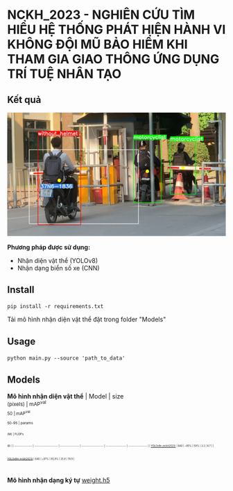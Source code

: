 # NCKH_2023 - NGHIÊN CỨU TÌM HIỂU HỆ THỐNG PHÁT HIỆN HÀNH VI KHÔNG ĐỘI MŨ BẢO HIỂM KHI THAM GIA GIAO THÔNG ỨNG DỤNG TRÍ TUỆ NHÂN TẠO

## Kết quả

![alt text](https://github.com/lasion07/NCKH_2023/blob/a7fd0f0b8095a7da0610ea947058a4e53478b3c7/result.jpg)

**Phương pháp được sử dụng:**

* Nhận diện vật thể (YOLOv8)
* Nhận dạng biển số xe (CNN)

## Install
```
pip install -r requirements.txt
```
Tải mô hình nhận diện vật thể đặt trong folder "Models"

## Usage
```
python main.py --source 'path_to_data' 
```

## Models
**Mô hình nhận diện vật thể**
| Model            | size<br><sup>(pixels) | mAP<sup>val<br>50 | mAP<sup>val<br>50-95 | params<br><sup>(M) | FLOPs<br><sup>(B) |
| ---------------- | --------------------- | ----------------- | -------------------- | ------------------ | ----------------- |
| [YOLOv8n (nckh2023)](https://drive.google.com/drive/folders/13hkJmz5-yzaNbyhPb473kaYcFTA3f9nt?usp=sharing) | 640                   | ~95%              | 59%                | 3.2                | 8.7               |
| [YOLOv8m (nckh2023)](https://drive.google.com/drive/folders/13hkJmz5-yzaNbyhPb473kaYcFTA3f9nt?usp=sharing) | 640                   | ~97%              | 65,9%                | 25.9               | 78.9              |
 
**Mô hình nhận dạng ký tự**
[weight.h5](https://drive.google.com/drive/folders/13hkJmz5-yzaNbyhPb473kaYcFTA3f9nt?usp=sharing)
